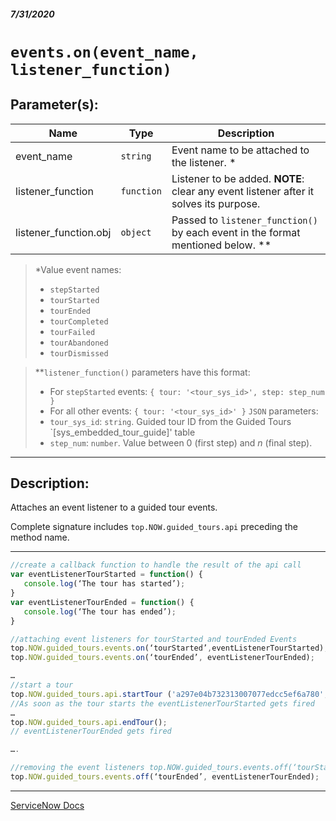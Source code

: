 ##### 7/31/2020
# `events.on(event_name, listener_function)`
## Parameter(s):
| Name | Type | Description |
|---|---|---|
| event_name | `string` | Event name to be attached to the listener. * |
| listener_function | `function` | Listener to be added. **NOTE**: clear any event listener after it solves its purpose. |
| listener_function.obj | `object` | Passed to `listener_function()` by each event in the format mentioned below. ** |

  > *Value event names:
  >   * `stepStarted`
  >   * `tourStarted`
  >   * `tourEnded`
  >   * `tourCompleted`
  >   * `tourFailed`
  >   * `tourAbandoned`
  >   * `tourDismissed`

  > **`listener_function()` parameters have this format:
  >   * For `stepStarted` events:
  >     `{ tour: '<tour_sys_id>', step: step_num }`
  >   * For all other events:
  >     `{ tour: '<tour_sys_id>' }`
  > `JSON` parameters:
  >   * `tour_sys_id`: `string`.  Guided tour ID from the Guided Tours `[sys_embedded_tour_guide]' table
  >   * `step_num`: `number`.  Value between 0 (first step) and _n_ (final step).

---

## Description:
Attaches an event listener to a guided tour events.

Complete signature includes `top.NOW.guided_tours.api` preceding the method name.

---

```js
//create a callback function to handle the result of the api call
var eventListenerTourStarted = function() {
   console.log(‘The tour has started’); 
}
var eventListenerTourEnded = function() {
   console.log(‘The tour has ended’); 
}

//attaching event listeners for tourStarted and tourEnded Events
top.NOW.guided_tours.events.on(‘tourStarted’,eventListenerTourStarted);
top.NOW.guided_tours.events.on(‘tourEnded’, eventListenerTourEnded);

…
//start a tour
top.NOW.guided_tours.api.startTour ('a297e04b732313007077edcc5ef6a780', 2, cbFunction);
//As soon as the tour starts the eventListenerTourStarted gets fired
…
top.NOW.guided_tours.api.endTour();
// eventListenerTourEnded gets fired

….

//removing the event listeners top.NOW.guided_tours.events.off(‘tourStarted’,eventListenerTourStarted);
top.NOW.guided_tours.events.off(‘tourEnded’, eventListenerTourEnded);
```

---

[ServiceNow Docs](https://developer.servicenow.com/dev.do#!/reference/api/newyork/client/guided_toursAPI#GT-events.on_S_F)